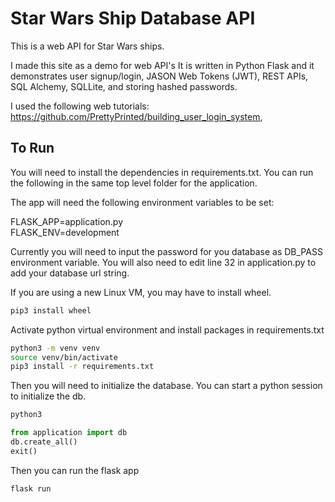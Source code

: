 # Star Wars Ship Database API
This is a web API for Star Wars ships. 

I made this site as a demo for web API's It is written in Python Flask and it demonstrates user signup/login, JASON Web Tokens (JWT), REST APIs, SQL Alchemy, SQLLite, and storing hashed passwords.

I used the following web tutorials: https://github.com/PrettyPrinted/building_user_login_system, 

## To Run
You will need to install the dependencies in requirements.txt. You can run the following in the same top level folder for the application.

The app will need the following environment variables to be set:

FLASK_APP=application.py  
FLASK_ENV=development  

Currently you will need to input the password for you database as DB_PASS environment variable. You will also need to edit line 32 in application.py to add your database url string.

If you are using a new Linux VM, you may have to install wheel.

```bash
pip3 install wheel
```

Activate python virtual environment and install packages in requirements.txt

```bash
python3 -m venv venv
source venv/bin/activate
pip3 install -r requirements.txt
```

Then you will need to initialize the database. You can start a python session to initialize the db.
```bash
python3
```


```python
from application import db
db.create_all()
exit()
```

Then you can run the flask app

```bash
flask run
```